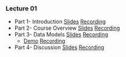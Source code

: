 ### Lecture 01

- Part 1- Introduction [Slides](https://drive.google.com/file/d/1mEkUHAfnh4bjFGCD3GYah4ZRfGuq9kBN/view?usp=sharing)  [Recording](https://drive.google.com/file/d/1agWflgWSpC-L0kPfH3VPI8nFbPDrRQh3/view?usp=sharing)
- Part 2- Course Overview [Slides](https://drive.google.com/file/d/1grCYerozLynK-5btVHLgZMQWgDe5Ya2E/view?usp=sharing)  [Recording](https://drive.google.com/file/d/1fhC1ni37HYCf2b9wUWUIZhMkwSsBVIJP/view?usp=sharing)
- Part 3- Data Models [Slides](https://drive.google.com/file/d/1heMwWZDw3zn-Mg8hy9AZtzr79CHbYcWG/view?usp=sharing)  [Recording](https://drive.google.com/file/d/1U1yRL0qZ8IorYXVy97dCVtgvICiK6SYh/view?usp=sharing)
  - [Demo](https://drive.google.com/file/d/1oC9DJ4DsiMJc4oPJ-lmpRwiFwsHBlhg8/view?usp=sharing) [Recording](https://drive.google.com/file/d/1SOeLAXytO3XrLapg67Dzn52PmzpdBfSz/view?usp=sharing)
- Part 4- Discussion [Slides](https://drive.google.com/file/d/1Tp2PIPw-d8fqFH435AtDtMadauYNOO_L/view?usp=sharing)  [Recording](https://drive.google.com/file/d/1wEdsEhEVEuVWdU2IPfmaEsbE9jgOTyZV/view?usp=sharing)


